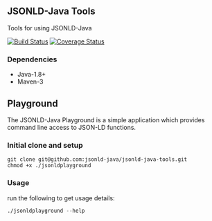 JSONLD-Java Tools
-----------------

Tools for using JSONLD-Java

[![Build Status](https://travis-ci.org/jsonld-java/jsonld-java-tools.svg?branch=master)](https://travis-ci.org/jsonld-java/jsonld-java-tools) 
[![Coverage Status](https://coveralls.io/repos/jsonld-java/jsonld-java-tools/badge.svg?branch=master)](https://coveralls.io/r/jsonld-java/jsonld-java-tools?branch=master)

### Dependencies

* Java-1.8+
* Maven-3

Playground
----------

The JSONLD-Java Playground is a simple application which provides command line access to JSON-LD functions.

### Initial clone and setup

    git clone git@github.com:jsonld-java/jsonld-java-tools.git
    chmod +x ./jsonldplayground

### Usage

run the following to get usage details:

    ./jsonldplayground --help

